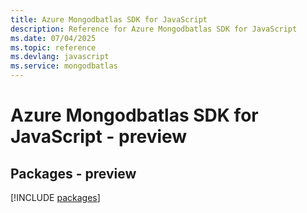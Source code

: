 ```yaml
---
title: Azure Mongodbatlas SDK for JavaScript
description: Reference for Azure Mongodbatlas SDK for JavaScript
ms.date: 07/04/2025
ms.topic: reference
ms.devlang: javascript
ms.service: mongodbatlas
---
```

# Azure Mongodbatlas SDK for JavaScript - preview
## Packages - preview
[!INCLUDE [packages](mongodbatlas-index.md)]